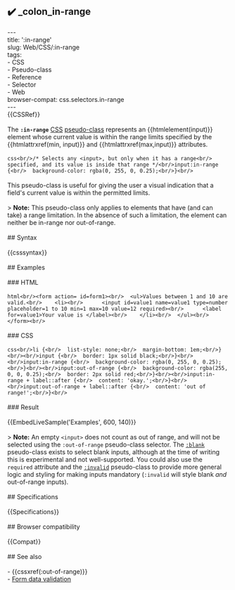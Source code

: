 ## ✔️ _colon_in-range 
 ---<br/>title: ':in-range'<br/>slug: Web/CSS/:in-range<br/>tags:<br/>  - CSS<br/>  - Pseudo-class<br/>  - Reference<br/>  - Selector<br/>  - Web<br/>browser-compat: css.selectors.in-range<br/>---<br/>{{CSSRef}}<br/><br/>The **`:in-range`** [CSS](/en-US/docs/Web/CSS) [pseudo-class](/en-US/docs/Web/CSS/Pseudo-classes) represents an {{htmlelement(input)}} element whose current value is within the range limits specified by the {{htmlattrxref(min, input)}} and {{htmlattrxref(max,input)}} attributes.<br/><br/>```css<br/>/* Selects any <input>, but only when it has a range<br/>   specified, and its value is inside that range */<br/>input:in-range {<br/>  background-color: rgba(0, 255, 0, 0.25);<br/>}<br/>```<br/><br/>This pseudo-class is useful for giving the user a visual indication that a field's current value is within the permitted limits.<br/><br/>> **Note:** This pseudo-class only applies to elements that have (and can take) a range limitation. In the absence of such a limitation, the element can neither be in-range nor out-of-range.<br/><br/>## Syntax<br/><br/>{{csssyntax}}<br/><br/>## Examples<br/><br/>### HTML<br/><br/>```html<br/><form action= id=form1><br/>  <ul>Values between 1 and 10 are valid.<br/>    <li><br/>      <input id=value1 name=value1 type=number placeholder=1 to 10 min=1 max=10 value=12 required><br/>      <label for=value1>Your value is </label><br/>    </li><br/>  </ul><br/></form><br/>```<br/><br/>### CSS<br/><br/>```css<br/>li {<br/>  list-style: none;<br/>  margin-bottom: 1em;<br/>}<br/><br/>input {<br/>  border: 1px solid black;<br/>}<br/><br/>input:in-range {<br/>  background-color: rgba(0, 255, 0, 0.25);<br/>}<br/><br/>input:out-of-range {<br/>  background-color: rgba(255, 0, 0, 0.25);<br/>  border: 2px solid red;<br/>}<br/><br/>input:in-range + label::after {<br/>  content: 'okay.';<br/>}<br/><br/>input:out-of-range + label::after {<br/>  content: 'out of range!';<br/>}<br/>```<br/><br/>### Result<br/><br/>{{EmbedLiveSample('Examples', 600, 140)}}<br/><br/>> **Note:** An empty `<input>` does not count as out of range, and will not be selected using the `:out-of-range` pseudo-class selector. The [`:blank`](/en-US/docs/Web/CSS/:blank) pseudo-class exists to select blank inputs, although at the time of writing this is experimental and not well-supported. You could also use the `required` attribute and the [`:invalid`](/en-US/docs/Web/CSS/:invalid) pseudo-class to provide more general logic and styling for making inputs mandatory (`:invalid` will style blank _and_ out-of-range inputs).<br/><br/>## Specifications<br/><br/>{{Specifications}}<br/><br/>## Browser compatibility<br/><br/>{{Compat}}<br/><br/>## See also<br/><br/>- {{cssxref(:out-of-range)}}<br/>- [Form data validation](/en-US/docs/Learn/Forms/Form_validation)<br/>